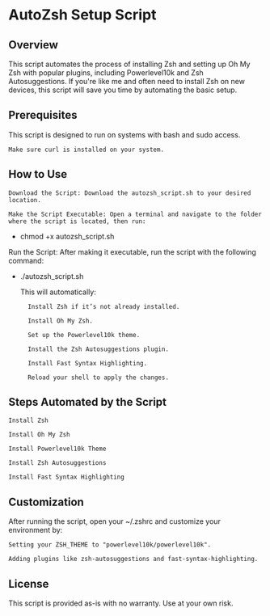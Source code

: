 # AutoZsh Setup Script

## Overview

This script automates the process of installing Zsh and setting up Oh My Zsh with popular plugins, including Powerlevel10k and Zsh Autosuggestions. If you're like me and often need to install Zsh on new devices, this script will save you time by automating the basic setup.
## Prerequisites

This script is designed to run on systems with bash and sudo access.

    Make sure curl is installed on your system.

## How to Use

    Download the Script: Download the autozsh_script.sh to your desired location.

    Make the Script Executable: Open a terminal and navigate to the folder where the script is located, then run:

- chmod +x autozsh_script.sh

Run the Script: After making it executable, run the script with the following command:

- ./autozsh_script.sh

    This will automatically:

        Install Zsh if it’s not already installed.

        Install Oh My Zsh.

        Set up the Powerlevel10k theme.

        Install the Zsh Autosuggestions plugin.

        Install Fast Syntax Highlighting.

        Reload your shell to apply the changes.

## Steps Automated by the Script

    Install Zsh

    Install Oh My Zsh

    Install Powerlevel10k Theme

    Install Zsh Autosuggestions

    Install Fast Syntax Highlighting

## Customization

After running the script, open your ~/.zshrc and customize your environment by:

    Setting your ZSH_THEME to "powerlevel10k/powerlevel10k".

    Adding plugins like zsh-autosuggestions and fast-syntax-highlighting.


## License

This script is provided as-is with no warranty. Use at your own risk.
